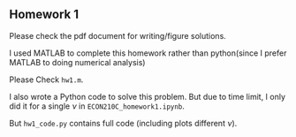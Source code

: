 ## Homework 1
Please check the pdf document for writing/figure solutions. 

I used MATLAB to complete this homework rather than python(since I prefer MATLAB to doing numerical analysis)

Please Check `hw1.m`.

I also wrote a Python code to solve this problem. But due to time limit, I only did it for a single $\nu$ in `ECON210C_homework1.ipynb`.

But `hw1_code.py` contains full code (including plots different $\nu$).